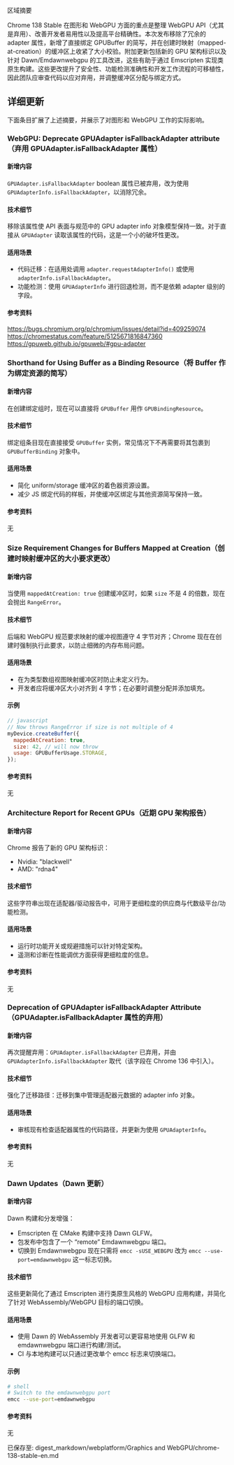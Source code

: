 区域摘要

Chrome 138 Stable 在图形和 WebGPU 方面的重点是整理 WebGPU API（尤其是弃用）、改善开发者易用性以及提高平台精确性。本次发布移除了冗余的 adapter 属性，新增了直接绑定 GPUBuffer 的简写，并在创建时映射（mapped-at-creation）的缓冲区上收紧了大小校验。附加更新包括新的 GPU 架构标识以及针对 Dawn/Emdawnwebgpu 的工具改进，这些有助于通过 Emscripten 实现类原生构建。这些更改提升了安全性、功能检测准确性和开发工作流程的可移植性，因此团队应审查代码以应对弃用，并调整缓冲区分配与绑定方式。

## 详细更新

下面条目扩展了上述摘要，并展示了对图形和 WebGPU 工作的实际影响。

### WebGPU: Deprecate GPUAdapter isFallbackAdapter attribute（弃用 GPUAdapter.isFallbackAdapter 属性）

#### 新增内容
`GPUAdapter.isFallbackAdapter` boolean 属性已被弃用，改为使用 `GPUAdapterInfo.isFallbackAdapter`，以消除冗余。

#### 技术细节
移除该属性使 API 表面与规范中的 GPU adapter info 对象模型保持一致。对于直接从 `GPUAdapter` 读取该属性的代码，这是一个小的破坏性更改。

#### 适用场景
- 代码迁移：在适用处调用 `adapter.requestAdapterInfo()` 或使用 `adapterInfo.isFallbackAdapter`。
- 功能检测：使用 `GPUAdapterInfo` 进行回退检测，而不是依赖 adapter 级别的字段。

#### 参考资料
https://bugs.chromium.org/p/chromium/issues/detail?id=409259074
https://chromestatus.com/feature/5125671816847360
https://gpuweb.github.io/gpuweb/#gpu-adapter

### Shorthand for Using Buffer as a Binding Resource（将 Buffer 作为绑定资源的简写）

#### 新增内容
在创建绑定组时，现在可以直接将 `GPUBuffer` 用作 `GPUBindingResource`。

#### 技术细节
绑定组条目现在直接接受 `GPUBuffer` 实例，常见情况下不再需要将其包裹到 `GPUBufferBinding` 对象中。

#### 适用场景
- 简化 uniform/storage 缓冲区的着色器资源设置。
- 减少 JS 绑定代码的样板，并使缓冲区绑定与其他资源简写保持一致。

#### 参考资料
无

### Size Requirement Changes for Buffers Mapped at Creation（创建时映射缓冲区的大小要求更改）

#### 新增内容
当使用 `mappedAtCreation: true` 创建缓冲区时，如果 `size` 不是 4 的倍数，现在会抛出 `RangeError`。

#### 技术细节
后端和 WebGPU 规范要求映射的缓冲视图遵守 4 字节对齐；Chrome 现在在创建时强制执行此要求，以防止细微的内存布局问题。

#### 适用场景
- 在为类型数组视图映射缓冲区时防止未定义行为。
- 开发者应将缓冲区大小对齐到 4 字节；在必要时调整分配并添加填充。

#### 示例
```javascript
// javascript
// Now throws RangeError if size is not multiple of 4
myDevice.createBuffer({
  mappedAtCreation: true,
  size: 42, // will now throw
  usage: GPUBufferUsage.STORAGE,
});
```

#### 参考资料
无

### Architecture Report for Recent GPUs（近期 GPU 架构报告）

#### 新增内容
Chrome 报告了新的 GPU 架构标识：
- Nvidia: "blackwell"
- AMD: "rdna4"

#### 技术细节
这些字符串出现在适配器/驱动报告中，可用于更细粒度的供应商与代数级平台/功能检测。

#### 适用场景
- 运行时功能开关或规避措施可以针对特定架构。
- 遥测和诊断在性能调优方面获得更细粒度的信息。

#### 参考资料
无

### Deprecation of GPUAdapter isFallbackAdapter Attribute（GPUAdapter.isFallbackAdapter 属性的弃用）

#### 新增内容
再次提醒弃用：`GPUAdapter.isFallbackAdapter` 已弃用，并由 `GPUAdapterInfo.isFallbackAdapter` 取代（该字段在 Chrome 136 中引入）。

#### 技术细节
强化了迁移路径：迁移到集中管理适配器元数据的 adapter info 对象。

#### 适用场景
- 审核现有检查适配器属性的代码路径，并更新为使用 `GPUAdapterInfo`。

#### 参考资料
无

### Dawn Updates（Dawn 更新）

#### 新增内容
Dawn 构建和分发增强：
- Emscripten 在 CMake 构建中支持 Dawn GLFW。
- 包发布中包含了一个 “remote” Emdawnwebgpu 端口。
- 切换到 Emdawnwebgpu 现在只需将 `emcc -sUSE_WEBGPU` 改为 `emcc --use-port=emdawnwebgpu` 这一标志切换。

#### 技术细节
这些更新简化了通过 Emscripten 进行类原生风格的 WebGPU 应用构建，并简化了针对 WebAssembly/WebGPU 目标的端口切换。

#### 适用场景
- 使用 Dawn 的 WebAssembly 开发者可以更容易地使用 GLFW 和 emdawnwebgpu 端口进行构建/测试。
- CI 与本地构建可以只通过更改单个 emcc 标志来切换端口。

#### 示例
```bash
# shell
# Switch to the emdawnwebgpu port
emcc --use-port=emdawnwebgpu
```

#### 参考资料
无

已保存至: digest_markdown/webplatform/Graphics and WebGPU/chrome-138-stable-en.md